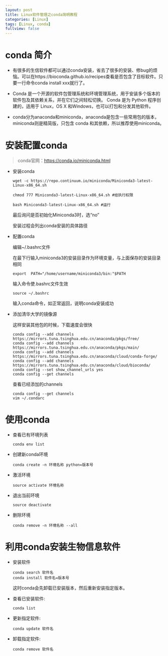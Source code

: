 ```yaml
---
layout: post
title: Linux软件管理之conda简明教程
categories: [Linux]
tags: [Linux, conda]
fullview: false
---
```


# conda 简介

- 有很多的生信软件都可以通过conda安装，省去了很多的安装、修bug的烦恼。可以在https://bioconda.github.io/recipes查看是否包含了目标软件。只要一行命令conda install xxx就行了。

- Conda 是一个开源的软件包管理系统和环境管理系统，用于安装多个版本的软件包及其依赖关系，并在它们之间轻松切换。 Conda 是为 Python 程序创建的，适用于 Linux，OS X 和Windows，也可以打包和分发其他软件。

- conda分为anaconda和miniconda，anaconda是包含一些常用包的版本，miniconda则是精简版，只包含 conda 和其依赖，所以推荐使用miniconda。

# 安装配置conda

> conda官网：https://conda.io/miniconda.html

- 安装conda
    ```
    wget -c https://repo.continuum.io/miniconda/Miniconda3-latest-Linux-x86_64.sh

    chmod 777 Miniconda3-latest-Linux-x86_64.sh #给执行权限

    bash Miniconda3-latest-Linux-x86_64.sh #运行
    ```

    最后询问是否初始化Miniconda3时，选“no”
    
    安装过程会列出conda安装的具体路径

- 配置conda

    编辑~/.bashrc文件

    在最下行输入miniconda3的安装目录作为环境变量，与上面保存的安装目录相同
    ```
    export  PATH="/home/username/miniconda3/bin:"$PATH
    ```
    输入命令使.bashrc文件生效
    ```
    source ~/.bashrc
    ```
    输入conda命令，如正常返回，说明conda安装成功

- 添加清华大学的镜像源

    这样安装其他包的时候，下载速度会很快
    ```
    conda config --add channels https://mirrors.tuna.tsinghua.edu.cn/anaconda/pkgs/free/
    conda config --add channels https://mirrors.tuna.tsinghua.edu.cn/anaconda/pkgs/main/
    conda config --add channels https://mirrors.tuna.tsinghua.edu.cn/anaconda/cloud/conda-forge/
    conda config --add channels https://mirrors.tuna.tsinghua.edu.cn/anaconda/cloud/bioconda/
    conda config --set show_channel_urls yes 
    conda config --get channels
    ```
    查看已经添加的channels
    ```
    conda config --get channels
    vim ~/.condarc
    ```
# 使用conda

- 查看已有环境列表
    ```
    conda env list
    ```
- 创建新conda环境
    ```
    conda create -n 环境名称 python=版本号
    ```
- 激活环境
    ```
    source activate 环境名称
    ```
- 退出当前环境
    ```
    source deactivate
    ```
- 删除环境
    ```
    conda remove -n 环境名称 --all
    ```

# 利用conda安装生物信息软件
- 安装软件
    ```
    conda search 软件名
    conda install 软件名=版本号
    ```
    这时conda会先卸载已安装版本，然后重新安装指定版本。

- 查看已安装软件:
    ```
    conda list
    ```
- 更新指定软件:
    ```
    conda update 软件名
    ```
- 卸载指定软件:
    ```
    conda remove 软件名
    ```